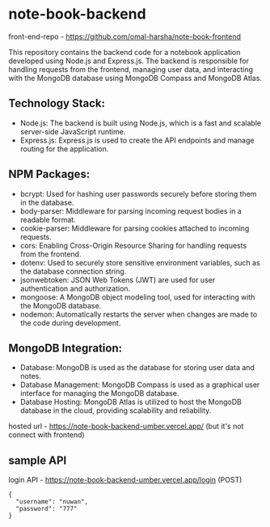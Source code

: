 # note-book-backend

front-end-repo -  https://github.com/omal-harsha/note-book-frontend

This repository contains the backend code for a notebook application developed using Node.js and Express.js. The backend is responsible for handling requests from the frontend, managing user data, and interacting with the MongoDB database using MongoDB Compass and MongoDB Atlas.

## Technology Stack:
+ Node.js: The backend is built using Node.js, which is a fast and scalable server-side JavaScript runtime.
+ Express.js: Express.js is used to create the API endpoints and manage routing for the application.

## NPM Packages:
+ bcrypt: Used for hashing user passwords securely before storing them in the database.
+ body-parser: Middleware for parsing incoming request bodies in a readable format.
+ cookie-parser: Middleware for parsing cookies attached to incoming requests.
+ cors: Enabling Cross-Origin Resource Sharing for handling requests from the frontend.
+ dotenv: Used to securely store sensitive environment variables, such as the database connection string.
+ jsonwebtoken: JSON Web Tokens (JWT) are used for user authentication and authorization.
+ mongoose: A MongoDB object modeling tool, used for interacting with the MongoDB database.
+ nodemon: Automatically restarts the server when changes are made to the code during development.

## MongoDB Integration:
+ Database: MongoDB is used as the database for storing user data and notes.
+ Database Management: MongoDB Compass is used as a graphical user interface for managing the MongoDB database.
+ Database Hosting: MongoDB Atlas is utilized to host the MongoDB database in the cloud, providing scalability and reliability.

hosted url - https://note-book-backend-umber.vercel.app/ (but it's not connect with frontend)
## sample API
 login API - https://note-book-backend-umber.vercel.app/login   (POST)

```
{
  "username": "nuwan",
  "password": "777"
}
```


